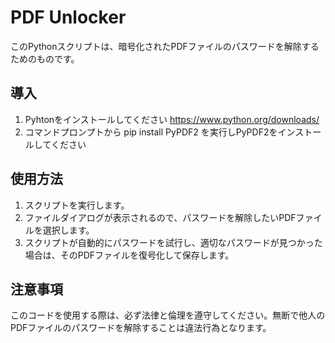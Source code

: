 # PDF Unlocker

このPythonスクリプトは、暗号化されたPDFファイルのパスワードを解除するためのものです。

## 導入
1. Pyhtonをインストールしてください https://www.python.org/downloads/
2. コマンドプロンプトから pip install PyPDF2 を実行しPyPDF2をインストールしてください

## 使用方法

1. スクリプトを実行します。
2. ファイルダイアログが表示されるので、パスワードを解除したいPDFファイルを選択します。
3. スクリプトが自動的にパスワードを試行し、適切なパスワードが見つかった場合は、そのPDFファイルを復号化して保存します。

## 注意事項

このコードを使用する際は、必ず法律と倫理を遵守してください。無断で他人のPDFファイルのパスワードを解除することは違法行為となります。

